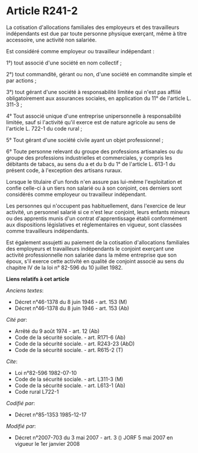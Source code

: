 # Article R241-2

La cotisation d'allocations familiales des employeurs et des travailleurs indépendants est due par toute personne physique
exerçant, même à titre accessoire, une activité non salariée.

Est considéré comme employeur ou travailleur indépendant :

1°) tout associé d'une société en nom collectif ;

2°) tout commandité, gérant ou non, d'une société en commandite simple et par actions ;

3°) tout gérant d'une société à responsabilité limitée qui n'est pas affilié obligatoirement aux assurances sociales, en
application du 11° de l'article L. 311-3 ;

4° Tout associé unique d'une entreprise unipersonnelle à responsabilité limitée, sauf si l'activité qu'il exerce est de
nature agricole au sens de l'article L. 722-1 du code rural ;

5° Tout gérant d'une société civile ayant un objet professionnel ;

6° Toute personne relevant du groupe des professions artisanales ou du groupe des professions industrielles et commerciales,
y compris les débitants de tabacs, au sens du a et du b du 1° de l'article L. 613-1 du présent code, à l'exception des
artisans ruraux.

Lorsque le titulaire d'un fonds n'en assure pas lui-même l'exploitation et confie celle-ci à un tiers non salarié ou à son
conjoint, ces derniers sont considérés comme employeur ou travailleur indépendant.

Les personnes qui n'occupent pas habituellement, dans l'exercice de leur activité, un personnel salarié si ce n'est leur
conjoint, leurs enfants mineurs ou des apprentis munis d'un contrat d'apprentissage établi conformément aux dispositions
législatives et réglementaires en vigueur, sont classées comme travailleurs indépendants.

Est également assujetti au paiement de la cotisation d'allocations familiales des employeurs et travailleurs indépendants le
conjoint exerçant une activité professionnelle non salariée dans la même entreprise que son époux, s'il exerce cette activité
en qualité de conjoint associé au sens du chapitre IV de la loi n° 82-596 du 10 juillet 1982.

**Liens relatifs à cet article**

_Anciens textes_:

  - Décret n°46-1378 du 8 juin 1946 - art. 153 (M)
  - Décret n°46-1378 du 8 juin 1946 - art. 153 (Ab)

_Cité par_:

  - Arrêté du 9 août 1974 - art. 12 (Ab)
  - Code de la sécurité sociale. - art. R171-6 (Ab)
  - Code de la sécurité sociale. - art. R243-23 (AbD)
  - Code de la sécurité sociale. - art. R615-2 (T)

_Cite_:

  - Loi n°82-596 1982-07-10
  - Code de la sécurité sociale. - art. L311-3 (M)
  - Code de la sécurité sociale. - art. L613-1 (Ab)
  - Code rural L722-1

_Codifié par_:

  - Décret n°85-1353 1985-12-17

_Modifié par_:

  - Décret n°2007-703 du 3 mai 2007 - art. 3 () JORF 5 mai 2007 en vigueur le 1er janvier 2008
